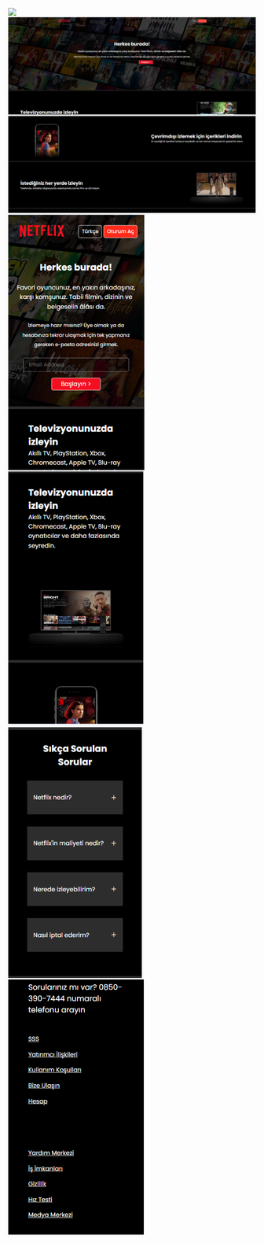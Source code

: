 ![](https://github.com/sumeyyeyegen/responsive-web-designs/blob/main/netflix-clone/images/Coder%20Barista-Netflix%20-%20Google%20Chrome%202024-03-17%2003-57-37%20(1).gif)
![](https://github.com/sumeyyeyegen/responsive-web-designs/blob/main/netflix-clone/images/screenshot5.PNG)
![](https://github.com/sumeyyeyegen/responsive-web-designs/blob/main/netflix-clone/images/screenshot6.PNG)
![](https://github.com/sumeyyeyegen/responsive-web-designs/blob/main/netflix-clone/images/screenshot1.PNG)
![](https://github.com/sumeyyeyegen/responsive-web-designs/blob/main/netflix-clone/images/screenshot2.PNG)
![](https://github.com/sumeyyeyegen/responsive-web-designs/blob/main/netflix-clone/images/screenshot3.PNG)
![](https://github.com/sumeyyeyegen/responsive-web-designs/blob/main/netflix-clone/images/screenshot4.PNG)